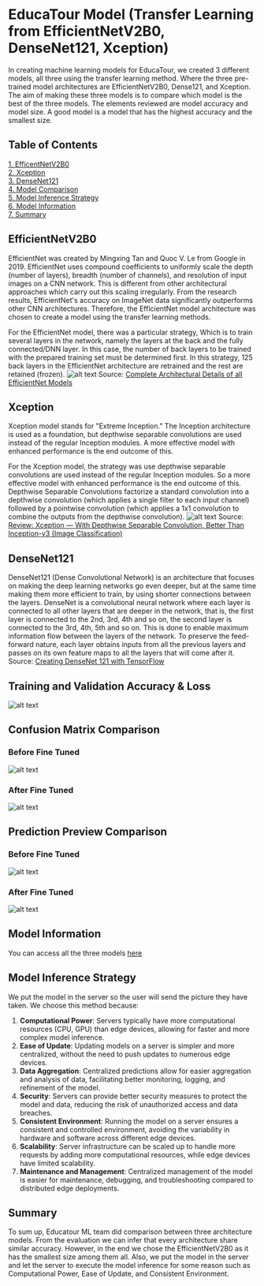 # EducaTour Model (Transfer Learning from EfficientNetV2B0, DenseNet121, Xception)
In creating machine learning models for EducaTour, we created 3 different models, all three using the transfer learning method. Where the three pre-trained model architectures are EfficientNetV2B0, Dense121, and Xception. The aim of making these three models is to compare which model is the best of the three models. The elements reviewed are model accuracy and model size. A good model is a model that has the highest accuracy and the smallest size.

## Table of Contents
[1. EfficentNetV2B0](#efficientnetv2b0)<br>
[2. Xception](#xception)<br>
[3. DenseNet121](#densenet121)<br>
[4. Model Comparison](#)<br>
[5. Model Inference Strategy](#)<br>
[6. Model Information](#model-information)<br>
[7. Summary](#summary)<br>

## EfficientNetV2B0
EfficientNet was created by Mingxing Tan and Quoc V. Le from Google in 2019. EfficientNet uses compound coefficients to uniformly scale the depth (number of layers), breadth (number of channels), and resolution of input images on a CNN network. This is different from other architectural approaches which carry out this scaling irregularly. From the research results, EfficientNet's accuracy on ImageNet data significantly outperforms other CNN architectures. Therefore, the EfficientNet model architecture was chosen to create a model using the transfer learning methods.

For the EfficientNet model, there was a particular strategy, Which is to train several layers in the network, namely the layers at the back and the fully connected/DNN layer. In this case, the number of back layers to be trained with the prepared training set must be determined first. In this strategy, 125 back layers in the EfficientNet architecture are retrained and the rest are retained (frozen).
![alt text][efficient-arch]
Source: [Complete Architectural Details of all EfficientNet Models](https://towardsdatascience.com/complete-architectural-details-of-all-efficientnet-models-5fd5b736142)

## Xception
Xception model stands for "Extreme Inception." The Inception architecture is used as a foundation, but depthwise separable convolutions are used instead of the regular Inception modules. A more effective model with enhanced performance is the end outcome of this.

For the Xception model, the strategy was use depthwise separable convolutions are used instead of the regular Inception modules. So a more effective model with enhanced performance is the end outcome of this. Depthwise Separable Convolutions factorize a standard convolution into a depthwise convolution (which applies a single filter to each input channel) followed by a pointwise convolution (which applies a 1x1 convolution to combine the outputs from the depthwise convolution). 
![alt text][xception-arch]
Source: [Review: Xception — With Depthwise Separable Convolution, Better Than Inception-v3 (Image Classification)](https://towardsdatascience.com/review-xception-with-depthwise-separable-convolution-better-than-inception-v3-image-dc967dd42568)

## DenseNet121
DenseNet121 (Dense Convolutional Network) is an architecture that focuses on making the deep learning networks go even deeper, but at the same time making them more efficient to train, by using shorter connections between the layers. DenseNet is a convolutional neural network where each layer is connected to all other layers that are deeper in the network, that is, the first layer is connected to the 2nd, 3rd, 4th and so on, the second layer is connected to the 3rd, 4th, 5th and so on. This is done to enable maximum information flow between the layers of the network. To preserve the feed-forward nature, each layer obtains inputs from all the previous layers and passes on its own feature maps to all the layers that will come after it. Source: [Creating DenseNet 121 with TensorFlow](https://towardsdatascience.com/creating-densenet-121-with-tensorflow-edbc08a956d8)

## Training and Validation Accuracy & Loss
![alt text][acc-n-loss]

## Confusion Matrix Comparison
### Before Fine Tuned
![alt text][cm-1]
### After Fine Tuned
![alt text][cm-2]

## Prediction Preview Comparison
### Before Fine Tuned
![alt text][pre-1]
### After Fine Tuned
![alt text][pre-2]

## Model Information
You can access all the three models [here](https://drive.google.com/drive/folders/10V5Z3o4rDMZQO_G7K_Dt6571nVGkCzN4?usp=sharing)

## Model Inference Strategy
We put the model in the server so the user will send the picture they have taken. We choose this method because:
1. **Computational Power**: Servers typically have more computational resources (CPU, GPU) than edge devices, allowing for faster and more complex model inference.
2. **Ease of Update**: Updating models on a server is simpler and more centralized, without the need to push updates to numerous edge devices.
3. **Data Aggregation**: Centralized predictions allow for easier aggregation and analysis of data, facilitating better monitoring, logging, and refinement of the model.
4. **Security**: Servers can provide better security measures to protect the model and data, reducing the risk of unauthorized access and data breaches.
5. **Consistent Environment**: Running the model on a server ensures a consistent and controlled environment, avoiding the variability in hardware and software across different edge devices.
6. **Scalability**: Server infrastructure can be scaled up to handle more requests by adding more computational resources, while edge devices have limited scalability.
7. **Maintenance and Management**: Centralized management of the model is easier for maintenance, debugging, and troubleshooting compared to distributed edge deployments.

## Summary
To sum up, Educatour ML team did comparison between three architecture models. From the evaluation we can infer that every architecture
share similar accuracy. However, in the end we chose the EfficientNetV2B0 as it has the smallest size among them all. Also, we put the
model in the server and let the server to execute the model inference for some reason such as Computational Power, Ease of Update, and
Consistent Environment.

[efficient-arch]: https://miro.medium.com/v2/resize:fit:2000/format:webp/1*rnhgFRXetwD8PvxhZIpwIA.png
[xception-arch]: https://miro.medium.com/v2/resize:fit:863/1*VvBTMkVRus6bWOqrK1SlLQ.png "Xception Architecture"
[acc-n-loss]: ./assets/__results___56_0.png "Training and Validation Accuracy & Loss"
[cm-1]: ./assets/__results___46_0.png "Confusion Matrix Before Fine Tuned"
[cm-2]: ./assets/__results___65_0.png "Confusion Matrix After Fine Tuned"
[pre-1]: ./assets/__results___42_0.png "Prediction Preview Before Fine Tuned"
[pre-2]: ./assets/__results___62_0.png "Prediction Preview After Fine Tuned"

